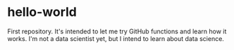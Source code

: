 # hello-world
First repository. It's intended to let me try GitHub functions and learn how it works.
I'm not a data scientist yet, but I intend to learn about data science.
